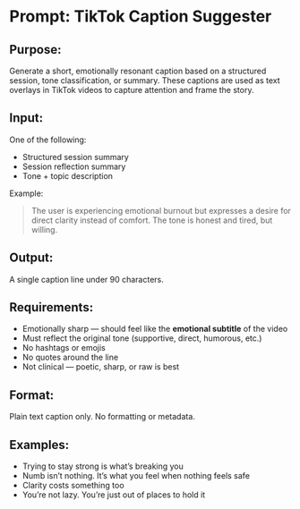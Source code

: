 # Prompt: TikTok Caption Suggester

## Purpose:
Generate a short, emotionally resonant caption based on a structured session, tone classification, or summary. These captions are used as text overlays in TikTok videos to capture attention and frame the story.

## Input:
One of the following:
- Structured session summary
- Session reflection summary
- Tone + topic description

Example:
> The user is experiencing emotional burnout but expresses a desire for direct clarity instead of comfort. The tone is honest and tired, but willing.

## Output:
A single caption line under 90 characters.

## Requirements:
- Emotionally sharp — should feel like the **emotional subtitle** of the video
- Must reflect the original tone (supportive, direct, humorous, etc.)
- No hashtags or emojis
- No quotes around the line
- Not clinical — poetic, sharp, or raw is best

## Format:
Plain text caption only. No formatting or metadata.

## Examples:
- Trying to stay strong is what’s breaking you  
- Numb isn’t nothing. It’s what you feel when nothing feels safe  
- Clarity costs something too  
- You’re not lazy. You’re just out of places to hold it